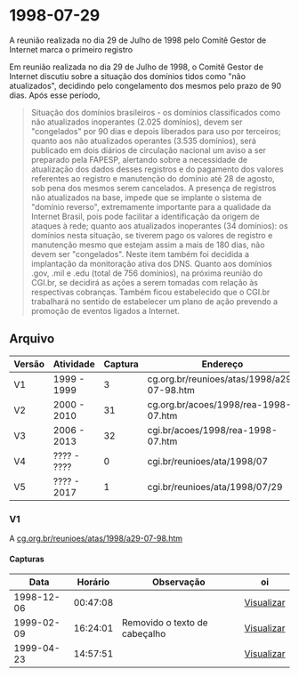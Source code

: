 # 1998-07-29

A reunião realizada no dia 29 de Julho de 1998 pelo Comitê Gestor de Internet  marca o primeiro registro 

Em reunião realizada no dia 29 de Julho de 1998, o Comitê Gestor de Internet discutiu sobre a situação dos domínios tidos como "não atualizados", decidindo pelo congelamento dos mesmos pelo prazo de 90 dias. Após esse período,


> Situação dos domínios brasileiros - os domínios classificados como não atualizados inoperantes (2.025 domínios), devem ser "congelados" por 90 dias e depois liberados para uso por terceiros; quanto aos não atualizados operantes (3.535 domínios), será publicado em dois diários de circulação nacional um aviso a ser preparado pela FAPESP, alertando sobre a necessidade de atualização dos dados desses registros e do pagamento dos valores referentes ao registro e manutenção do domínio até 28 de agosto, sob pena dos mesmos serem cancelados. A presença de registros não atualizados na base, impede que se implante o sistema de "domínio reverso", extremamente importante para a qualidade da Internet Brasil, pois pode facilitar a identificação da origem de ataques à rede; quanto aos atualizados inoperantes (34 domínios): os domínios nesta situação, se tiverem pago os valores de registro e manutenção mesmo que estejam assim a mais de 180 dias, não devem ser "congelados". Neste item também foi decidida a implantação da monitoração ativa dos DNS. Quanto aos domínios .gov, .mil e .edu (total de 756 domínios), na próxima reunião do CGI.br, se decidirá as ações a serem tomadas com relação às respectivas cobranças. Também ficou estabelecido que o CGI.br trabalhará no sentido de estabelecer um plano de ação prevendo a promoção de eventos ligados a Internet.

## Arquivo

| Versão | Atividade   | Captura | Endereço                                       |
| ------ | ----------- | ------- | ---------------------------------------------- |
| V1     | 1999 - 1999 | 3       | cg&#46;org.br/reunioes/atas/1998/a29-07-98.htm |
| V2     | 2000 - 2010 | 31      | cg&#46;org.br/acoes/1998/rea-1998-07.htm       |
| V3     | 2006 - 2013 | 32      | cgi&#46;br/acoes/1998/rea-1998-07.htm          |
| V4     | ???? - ???? | 0       | cgi&#46;br/reunioes/ata/1998/07                |
| V5     | ???? - 2017 | 1       | cgi&#46;br/reunioes/ata/1998/07/29             |

### V1

A [cg.org.br/reunioes/atas/1998/a29-07-98.htm](https://arquivo.proclib.org/cg.org.br/reunioes/atas/1998/a29-07-98.htm/) 
#### Capturas

| Data       | Horário  | Observação | oi |
| ---------- | -------- | ---------- | ----|
| 1998-12-06 | 00:47:08 |            | [Visualizar](19981206004708/)
| 1999-02-09 | 16:24:01 | Removido o texto de cabeçalho           | [Visualizar](19990209162401/)
| 1999-04-23 | 14:57:51 |            | [Visualizar](19990423145751/)
